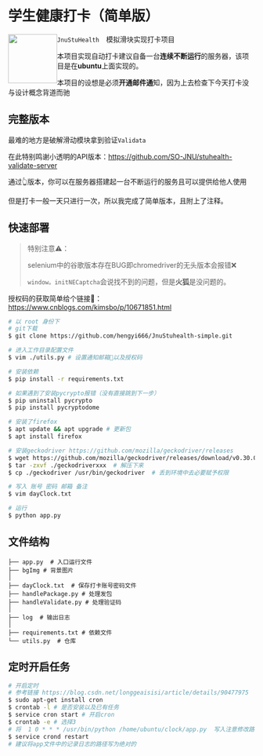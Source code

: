 #  学生健康打卡（简单版）

<img src='https://img.shields.io/badge/Version-0.0.3-orange' style='float:left; width:100px'/>

`JnuStuHealth  `模拟滑块实现打卡项目

本项目实现自动打卡建议自备一台**连续不断运行**的服务器，该项目是在**ubuntu**上面实现的。

本项目的设想是必须**开通邮件通**知，因为上去检查下今天打卡没与设计概念背道而驰

##  完整版本

最难的地方是破解滑动模块拿到验证`Validata`

在此特别鸣谢小透明的API版本：https://github.com/SO-JNU/stuhealth-validate-server

通过👆版本，你可以在服务器搭建起一台不断运行的服务且可以提供给他人使用

但是打卡一般一天只进行一次，所以我完成了简单版本，且附上了注释。

##  快速部署

> 特别注意⚠️：
>
> selenium中的谷歌版本存在BUG即chromedriver的无头版本会报错❌
>
> `window。initNECaptcha`会说找不到的问题，但是**火狐**是没问题的。

授权码的获取简单给个链接🔗： https://www.cnblogs.com/kimsbo/p/10671851.html

```bash
# 以 root 身份下
# git下载
$ git clone https://github.com/hengyi666/JnuStuhealth-simple.git

# 进入工作目录配置文件
$ vim ./utils.py # 设置通知邮箱📮以及授权码

# 安装依赖
$ pip install -r requirements.txt

# 如果遇到了安装pycrypto报错（没有直接跳到下一步）
$ pip uninstall pycrypto
$ pip install pycryptodome

# 安装了firefox
$ apt update && apt upgrade # 更新包 
$ apt install firefox

# 安装geckodriver https://github.com/mozilla/geckodriver/releases
$ wget https://github.com/mozilla/geckodriver/releases/download/v0.30.0/geckodriver-v0.30.0-linux64.tar.gz
$ tar -zxvf ./geckodriverxxx  # 解压下来
$ cp ./geckodriver /usr/bin/geckodriver  # 丢到环境中去必要赋予权限

# 写入 账号 密码 邮箱 备注
$ vim dayClock.txt

# 运行
$ python app.py
```

## 文件结构

```
├── app.py  # 入口运行文件
├── bgImg # 背景图片
│
├── dayClock.txt  # 保存打卡账号密码文件
├── handlePackage.py # 处理发包
├── handleValidate.py # 处理验证码
│
├── log  # 输出日志
│   
├── requirements.txt # 依赖文件
└── utils.py  # 仓库
```

##  定时开启任务

```bash
# 开启定时
# 参考链接 https://blog.csdn.net/longgeaisisi/article/details/90477975
$ sudo apt-get install cron
$ crontab -l # 是否安装以及已有任务
$ service cron start # 开启cron
$ crontab -e # 选择3
# 将  1 0 * * * /usr/bin/python /home/ubuntu/clock/app.py  写入注意修改路径
$ service crond restart
# 建议将app文件中的记录日志的路径写为绝对的
```

